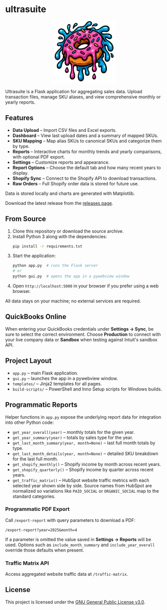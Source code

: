 # ultrasuite

<p align="center">
  <img src="static/ultrasuite-logo.png" alt="ultrasuite logo" width="200">
</p>

Ultrasuite is a Flask application for aggregating sales data. Upload transaction files, manage SKU aliases, and view comprehensive monthly or yearly reports.

## Features

- **Data Upload** – Import CSV files and Excel exports.
- **Dashboard** – View last upload dates and a summary of mapped SKUs.
- **SKU Mapping** – Map alias SKUs to canonical SKUs and categorize them by type.
- **Reports** – Interactive charts for monthly trends and yearly comparisons, with optional PDF export.
- **Settings** – Customize reports and appearance.
- **Report Options** – Choose the default tab and how many recent years to display.
- **Shopify Sync** – Connect to the Shopify API to download transactions.
- **Raw Orders** – Full Shopify order data is stored for future use.

Data is stored locally and charts are generated with Matplotlib.

Download the latest release from the [releases page](https://github.com/alexknuckles/ultrasuite/releases).

## From Source

1. Clone this repository or download the source archive.
2. Install Python 3 along with the dependencies:
   ```bash
   pip install -r requirements.txt
   ```
3. Start the application:
   ```bash
   python app.py  # runs the Flask server
   # or
   python gui.py  # opens the app in a pywebview window
   ```
4. Open `http://localhost:5000` in your browser if you prefer using a web browser.

All data stays on your machine; no external services are required.

## QuickBooks Online

When entering your QuickBooks credentials under **Settings → Sync**, be sure to
select the correct environment. Choose **Production** to connect with your live
company data or **Sandbox** when testing against Intuit's sandbox API.

## Project Layout

- `app.py` – main Flask application.
- `gui.py` – launches the app in a pywebview window.
- `templates/` – Jinja2 templates for all pages.
- `build-scripts/` – PowerShell and Inno Setup scripts for Windows builds.

## Programmatic Reports

Helper functions in `app.py` expose the underlying report data for integration into other Python code:

- `get_year_overall(year)` – monthly totals for the given year.
- `get_year_summary(year)` – totals by sales type for the year.
- `get_last_month_summary(year, month=None)` – last full month totals by type.
- `get_last_month_details(year, month=None)` – detailed SKU breakdown for the last full month.
- `get_shopify_monthly()` – Shopify income by month across recent years.
- `get_shopify_quarterly()` – Shopify income by quarter across recent years.
- `get_traffic_matrix()` – HubSpot website traffic metrics with each selected year shown side by side.
  Source names from HubSpot are normalized so variations like `PAID_SOCIAL` or
  `ORGANIC_SOCIAL` map to the standard categories.

### Programmatic PDF Export

Call `/export-report` with query parameters to download a PDF:

```
/export-report?year=2025&month=4
```

If a parameter is omitted the value saved in **Settings → Reports** will be used.
Options such as `include_month_summary` and `include_year_overall` override those
defaults when present.

### Traffic Matrix API

Access aggregated website traffic data at `/traffic-matrix`.

## License

This project is licensed under the [GNU General Public License v3.0](LICENSE).
